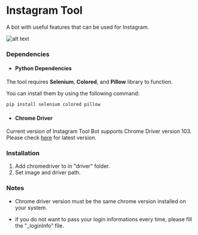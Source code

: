 # Instagram Tool
A bot with useful features that can be used for Instagram.

![alt text](https://i.ibb.co/XVTKf3N/indir.png)

### Dependencies

- #### Python Dependencies
The tool requires **Selenium**, **Colored**, and **Pillow** library to function.

You can install them by using the following command:
```bash
pip install selenium colored pillow
```

- #### Chrome Driver

Current version of Instagram Tool Bot supports Chrome Driver version 103. Please check [here](https://chromedriver.chromium.org/downloads) for latest version.

### Installation
1. Add chromedriver to in "driver" folder.
2. Set image and driver path.

### Notes

- Chrome driver version must be the same chrome version installed on your system.

- if you do not want to pass your login informations every time, please fill the "_loginInfo" file.

